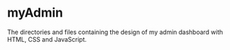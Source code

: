 # myAdmin
The directories and files containing the design of my admin dashboard with HTML, CSS and JavaScript.
